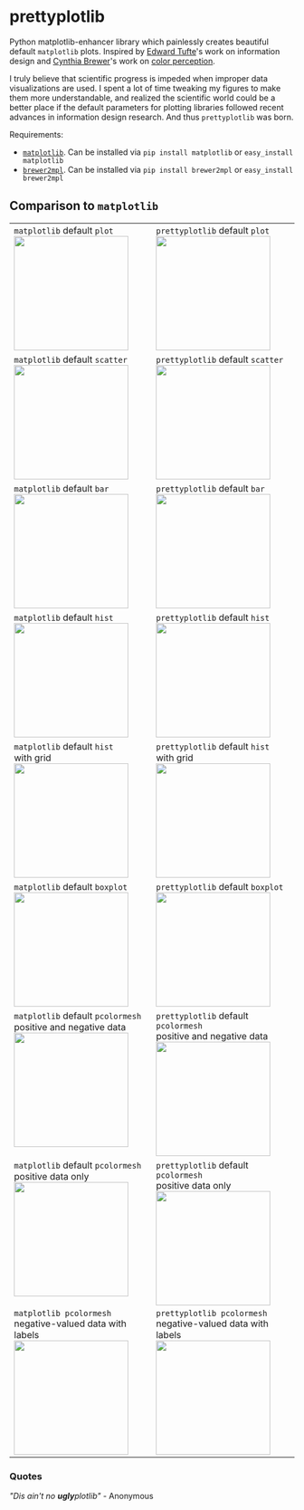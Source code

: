 prettyplotlib
=============

Python matplotlib-enhancer library which painlessly creates beautiful default `matplotlib`
 plots. Inspired by [Edward Tufte](http://www.edwardtufte.com/tufte/)'s work on information design and [Cynthia Brewer](http://www.personal.psu.edu/cab38/)'s work on [color perception](http://colorbrewer2.org/).

I truly believe that scientific progress is impeded when improper data visualizations are used. I spent a lot of time tweaking my figures to make them more understandable, and realized the scientific world could be a better place if the default parameters for plotting libraries followed recent advances in information design research. And thus `prettyplotlib` was born.

Requirements:

* [`matplotlib`](http://matplotlib.org/). Can be installed via `pip install matplotlib` or `easy_install matplotlib`
* [`brewer2mpl`](https://github.com/jiffyclub/brewer2mpl). Can be installed via `pip install brewer2mpl` or `easy_install brewer2mpl`

## Comparison to `matplotlib`

<table>
  <tr height="207" valign="top">
    <td><code>matplotlib</code> default <code>plot</code><br><img src="https://raw.github.com/olgabot/prettyplotlib/master/ipython_notebooks/plot_matplotlib_default.png" height="202"></td>
    <td><code>prettyplotlib</code> default <code>plot</code><br><a href=https://github.com/olgabot/prettyplotlib/wiki/ipython_notebooks-with-code#plot-lines-eg-time-series-with-a-legend"><img src="https://raw.github.com/olgabot/prettyplotlib/master/ipython_notebooks/plot_prettyplotlib_default.png" height="202"></a></td>
  </tr>  
  <tr height="207" valign="top">
    <td><code>matplotlib</code> default <code>scatter</code><br><img src="https://raw.github.com/olgabot/prettyplotlib/master/ipython_notebooks/scatter_matplotlib_default.png" height="202"></td>
    <td><code>prettyplotlib</code> default <code>scatter</code><br><a href="https://github.com/olgabot/prettyplotlib/wiki/ipython_notebooks-with-code#scatter-points"><img src="https://raw.github.com/olgabot/prettyplotlib/master/ipython_notebooks/scatter_prettyplotlib_default.png" height="202"></a></td>
  </tr>
  <tr height="207" valign="top">
    <td><code>matplotlib</code> default <code>bar</code><br><img src="https://raw.github.com/olgabot/prettyplotlib/master/ipython_notebooks/bar_matplotlib_default.png" height="202"></td>
    <td><code>prettyplotlib</code> default <code>bar</code><br><a href=https://github.com/olgabot/prettyplotlib/wiki/ipython_notebooks-with-code#bar><img src="https://raw.github.com/olgabot/prettyplotlib/master/ipython_notebooks/bar_prettyplotlib_default.png" height="202"></a></td>
  </tr>
  <tr height="207" valign="top">
    <td><code>matplotlib</code> default <code>hist</code><br><img src="https://raw.github.com/olgabot/prettyplotlib/master/ipython_notebooks/hist_matplotlib_default.png" height="202"></td>
    <td><code>prettyplotlib</code> default <code>hist</code><br><a href="https://github.com/olgabot/prettyplotlib/wiki/ipython_notebooks-with-code#hist"><img src="https://raw.github.com/olgabot/prettyplotlib/master/ipython_notebooks/hist_prettyplotlib_default.png" height="202"></a></td>
</tr>
  <tr height="207" valign="top">
    <td><code>matplotlib</code> default <code>hist</code><br>with grid<br><img src="https://raw.github.com/olgabot/prettyplotlib/master/ipython_notebooks/hist_matplotlib_grid.png" height="202"></td>
    <td><code>prettyplotlib</code> default <code>hist</code><br>with grid<br><a href="https://github.com/olgabot/prettyplotlib/wiki/ipython_notebooks-with-code#back-to-matplotlib-style-scatterplots"><img src="https://raw.github.com/olgabot/prettyplotlib/master/ipython_notebooks/hist_prettyplotlib_grid.png" height="202"></a></td>
</tr>
  <tr height="207" valign="top">
    <td><code>matplotlib</code> default <code>boxplot</code><br><img src="https://raw.github.com/olgabot/prettyplotlib/master/ipython_notebooks/boxplot_matplotlib_default.png" height="202"></td>
    <td><code>prettyplotlib</code> default <code>boxplot</code><br><a href="https://github.com/olgabot/prettyplotlib/wiki/ipython_notebooks-with-code#boxplot"><img src="https://raw.github.com/olgabot/prettyplotlib/master/ipython_notebooks/boxplot_prettyplotlib_default.png" height="202"></a></td>
  </tr>  
<tr height="207" valign="top">
    <td><code>matplotlib</code> default <code>pcolormesh</code><br>positive and negative data<br><img src="https://raw.github.com/olgabot/prettyplotlib/master/ipython_notebooks/pcolormesh_matplotlib_default.png" height="202"></td>
    <td><code>prettyplotlib</code> default <code>pcolormesh</code><br>positive and negative data<br><a href="https://github.com/olgabot/prettyplotlib/wiki/ipython_notebooks-with-code#pcolormesh-heatmaps"><img src="https://raw.github.com/olgabot/prettyplotlib/master/ipython_notebooks/pcolormesh_prettyplotlib_default.png" height="202"></a></td>
  </tr>
  </tr>  <tr height="207" valign="top">
    <td><code>matplotlib</code> default <code>pcolormesh</code><br>positive data only<br><img src="https://raw.github.com/olgabot/prettyplotlib/master/ipython_notebooks/pcolormesh_matplotlib_positive_default.png" height="202"></td>
    <td><code>prettyplotlib</code> default <code>pcolormesh</code><br>positive data only<br><a href="https://github.com/olgabot/prettyplotlib/wiki/ipython_notebooks-with-code#pcolormesh-positive-only-data"><img src="https://raw.github.com/olgabot/prettyplotlib/master/ipython_notebooks/pcolormesh_prettyplotlib_positive.png" height="202"></a></td>
  </tr>
  </tr>  <tr height="207" valign="top">
    <td><code>matplotlib pcolormesh</code><br> negative-valued data with labels<br><img src="https://raw.github.com/olgabot/prettyplotlib/master/ipython_notebooks/pcolormesh_matplotlib_negative_labels.png" height="202"></td>
    <td><code>prettyplotlib pcolormesh</code><br> negative-valued data with labels<br><a href="https://github.com/olgabot/prettyplotlib/wiki/ipython_notebooks-with-code#pcolormesh-positive-only-data"><img src="https://raw.github.com/olgabot/prettyplotlib/master/ipython_notebooks/pcolormesh_prettyplotlib_negative_labels.png" height="202"></a></td>
  </tr>
</table>

### Quotes

_"Dis ain't no **ugly**plotlib"_ - Anonymous
